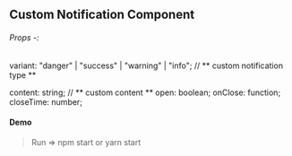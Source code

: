 ## Custom Notification Component

###### Props -:

variant: "danger" | "success" | "warning" | "info"; // ** custom notification type **

content: string; // ** custom content **
open: boolean;
onClose: function;
closeTime: number;

#### Demo 
> Run => npm start or yarn start

